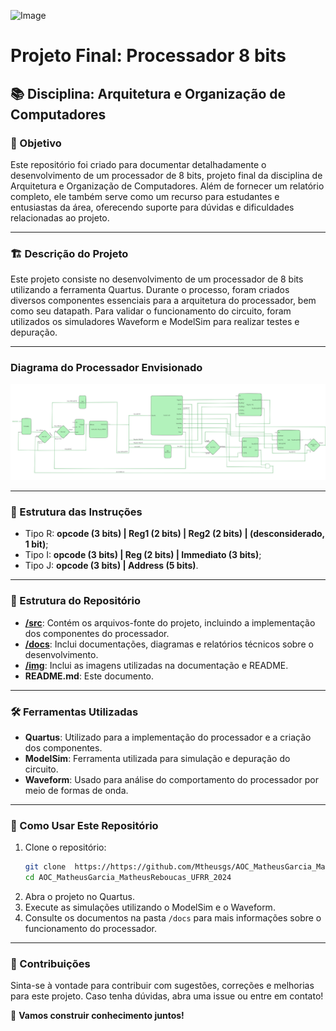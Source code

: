 ![Image](https://github.com/user-attachments/assets/8004c028-5c42-4a70-b100-4b7b6045c4a5)

# Projeto Final: Processador 8 bits

## 📚 Disciplina: Arquitetura e Organização de Computadores

### 🎯 Objetivo

Este repositório foi criado para documentar detalhadamente o desenvolvimento de um processador de 8 bits, projeto final da disciplina de Arquitetura e Organização de Computadores. Além de fornecer um relatório completo, ele também serve como um recurso para estudantes e entusiastas da área, oferecendo suporte para dúvidas e dificuldades relacionadas ao projeto.

---

### 🏗️ Descrição do Projeto

Este projeto consiste no desenvolvimento de um processador de 8 bits utilizando a ferramenta Quartus. Durante o processo, foram criados diversos componentes essenciais para a arquitetura do processador, bem como seu datapath. Para validar o funcionamento do circuito, foram utilizados os simuladores Waveform e ModelSim para realizar testes e depuração.

---

### Diagrama do Processador Envisionado

![Diagrama MIPS 8 Bits com 4 Registradores](/img/diagrama_do_processador.png)

---

### 📌 Estrutura das Instruções

- Tipo R: **opcode (3 bits) | Reg1 (2 bits) | Reg2 (2 bits) | (desconsiderado, 1 bit)**;
- Tipo I: **opcode (3 bits) | Reg (2 bits) | Immediato (3 bits)**;
- Tipo J: **opcode (3 bits) | Address (5 bits)**.

---

### 📂 Estrutura do Repositório

- **[/src](./src)**: Contém os arquivos-fonte do projeto, incluindo a implementação dos componentes do processador.
- **[/docs](./docs)**: Inclui documentações, diagramas e relatórios técnicos sobre o desenvolvimento.
- **[/img](./img/)**: Inclui as imagens utilizadas na documentação e README.
- **README.md**: Este documento.

---

### 🛠️ Ferramentas Utilizadas

- **Quartus**: Utilizado para a implementação do processador e a criação dos componentes.
- **ModelSim**: Ferramenta utilizada para simulação e depuração do circuito.
- **Waveform**: Usado para análise do comportamento do processador por meio de formas de onda.

---

### 📖 Como Usar Este Repositório

1. Clone o repositório:
   ```bash
   git clone  https://https://github.com/Mtheusgs/AOC_MatheusGarcia_MatheusReboucas_UFRR_2024.git
   cd AOC_MatheusGarcia_MatheusReboucas_UFRR_2024
   ```
2. Abra o projeto no Quartus.
3. Execute as simulações utilizando o ModelSim e o Waveform.
4. Consulte os documentos na pasta `/docs` para mais informações sobre o funcionamento do processador.

---

### 📢 Contribuições

Sinta-se à vontade para contribuir com sugestões, correções e melhorias para este projeto. Caso tenha dúvidas, abra uma issue ou entre em contato!

🚀 **Vamos construir conhecimento juntos!**
